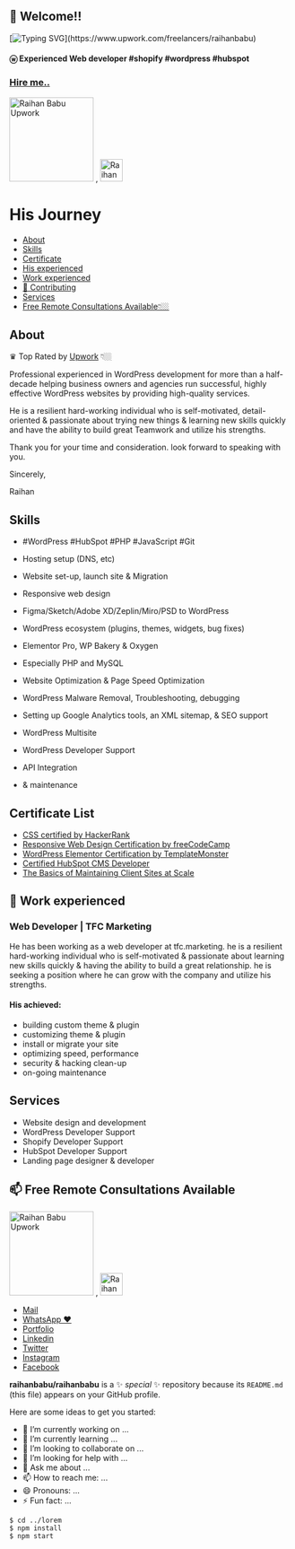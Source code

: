 ## 👋 Welcome!!

[![Typing SVG](https://readme-typing-svg.herokuapp.com?font=Outfit&height=150&color=1F6BFF&&multiline=true&lines=Nice+to+meet+you...;I'm+a+Full+Stack+Web+developer;Landing+page+developer+&+web+designer;WordPress+Developer+&+Elementor+Expert;Certified+HubSpot+CMS+Developer;And+more...)](https://www.upwork.com/freelancers/raihanbabu)

#### ⓦ Experienced Web developer #shopify #wordpress #hubspot

### [Hire me..](https://www.upwork.com/freelancers/raihanbabu)

<p>
  <a href="https://www.upwork.com/freelancers/raihanbabu">
    <img alt="Raihan Babu Upwork" src="https://upload.wikimedia.org/wikipedia/commons/thumb/f/f4/Upwork_Logo.svg/250px-Upwork_Logo.svg.png" width="150px" title="ⓦ Experienced Web developer #Upwork #Shopify #WordPress #HubSpot" /></a>
    ,
  <a href="https://www.linkedin.com/in/raihanbabu">
    <img alt="Raihan Babu | linkedin" title="ⓦ Experienced Web developer #shopify #wordpress #hubspot" src="https://about.linkedin.com/content/dam/me/about/LinkedIn_Icon.jpg.original.jpg" width="40px"/></a>
</p>



# His Journey
* [About](#about)
* [Skills](#skills)
* [Certificate](#certificate)
* [His experienced](#his-experienced)
* [Work experienced](#-work-experienced)
* [🤗 Contributing](#-contributing)
* [Services](#services)
* [Free Remote Consultations Available👇🏼](#-free-remote-consultations-available)

## About

<!--
![Algorithm schema](https://scontent.fjsr8-1.fna.fbcdn.net/v/t39.30808-1/284275710_1877682365755339_7400682694355318265_n.jpg?stp=c471.391.696.695a_dst-jpg_s160x160&_nc_cat=106&ccb=1-7&_nc_sid=7206a8&_nc_ohc=Q8oEr65If1wAX8ILKWF&_nc_ht=scontent.fjsr8-1.fna&oh=00_AT9gLI3G6NJHsIgf9FlDico1Wbw43aJ3SaNx5NHqTAC45Q&oe=62D7FA96)
![Algorithm schema](https://avatars.githubusercontent.com/u/16900279?v=4) -->

♛ Top Rated by [Upwork](https://www.upwork.com/freelancers/raihanbabu) 👇🏼

Professional experienced in WordPress development for more than a half-decade helping business owners and agencies run successful, highly effective WordPress websites by providing high-quality services.

He is a resilient hard-working individual who is self-motivated, detail-oriented & passionate about trying new things & learning new skills quickly and have the ability to build great Teamwork and utilize his strengths.

Thank you for your time and consideration. look forward to speaking with you.

Sincerely,

Raihan

## Skills

* #WordPress #HubSpot #PHP #JavaScript #Git

* Hosting setup (DNS, etc)
* Website set-up, launch site & Migration
* Responsive web design
* Figma/Sketch/Adobe XD/Zeplin/Miro/PSD to WordPress
* WordPress ecosystem (plugins, themes, widgets, bug fixes)
* Elementor Pro, WP Bakery & Oxygen
* Especially PHP and MySQL
* Website Optimization & Page Speed Optimization
* WordPress Malware Removal, Troubleshooting, debugging
* Setting up Google Analytics tools, an XML sitemap, & SEO support
* WordPress Multisite
* WordPress Developer Support
* API Integration
* & maintenance

## Certificate List
* [CSS certified by HackerRank](https://www.hackerrank.com/certificates/0c8afdd1da79)
* [Responsive Web Design Certification by freeCodeCamp](https://www.freecodecamp.org/certification/raihanbabu/responsive-web-design)
* [WordPress Elementor Certification by TemplateMonster](https://certification.templatemonster.com/certificates/7433007f99f5d9ec4730358fa16f5515/)
* [Certified HubSpot CMS Developer](https://app.hubspot.com/academy/achievements/kbp4lkyv/en/1/raihan-babu/hubspot-cms-for-developers)
* [The Basics of Maintaining Client Sites at Scale](https://academy.kinsta.com/certificate/fec07151-9d51-431b-9aed-3d04c74aaf8e/pdf/The%20Basics%20of%20Maintaining%20Client%20Sites%20at%20Scale)

## 🔭 Work experienced

### Web Developer | TFC Marketing
He has been working as a web developer at tfc.marketing. he is a resilient hard-working individual who is self-motivated & passionate about learning new skills quickly & having the ability to build a great relationship. he is seeking a position where he can grow with the company and utilize his strengths.

#### His achieved:

* building custom theme & plugin
* customizing theme & plugin
* install or migrate your site
* optimizing speed, performance
* security & hacking clean-up
* on-going maintenance

## Services

* Website design and development
* WordPress Developer Support
* Shopify Developer Support
* HubSpot Developer Support
* Landing page designer & developer

## 📫 Free Remote Consultations Available

<p>
  <a href="https://www.upwork.com/freelancers/raihanbabu">
    <img alt="Raihan Babu Upwork" src="https://upload.wikimedia.org/wikipedia/commons/thumb/f/f4/Upwork_Logo.svg/250px-Upwork_Logo.svg.png" width="150px" title="ⓦ Experienced Web developer #Upwork #Shopify #WordPress #HubSpot" /></a>
    ,
  <a href="https://www.linkedin.com/in/raihanbabu">
    <img alt="Raihan Babu | linkedin" title="ⓦ Experienced Web developer #shopify #wordpress #hubspot" src="https://about.linkedin.com/content/dam/me/about/LinkedIn_Icon.jpg.original.jpg" width="40px"/></a>
</p>

* [Mail](mailto:aburaihankabir@gmail.com)
* [WhatsApp ❤️](https://wa.me/8801862521286)
* [Portfolio](https://dev.freeblood.org/)
* [Linkedin](https://www.linkedin.com/in/raihanbabu)
* [Twitter](https://twitter.com/raihanbabubd)
* [Instagram](https://www.instagram.com/raihanbabubd)
* [Facebook](https://www.facebook.com/raihanbabubd)

**raihanbabu/raihanbabu** is a ✨ _special_ ✨ repository because its `README.md` (this file) appears on your GitHub profile.

Here are some ideas to get you started:

- 🔭 I’m currently working on ...
- 🌱 I’m currently learning ...
- 👯 I’m looking to collaborate on ...
- 🤔 I’m looking for help with ...
- 💬 Ask me about ...
- 📫 How to reach me: ...
- 😄 Pronouns: ...
- ⚡ Fun fact: ...


```
$ cd ../lorem
$ npm install
$ npm start
```
